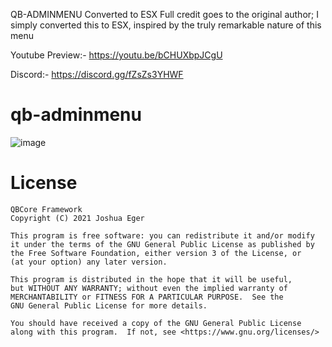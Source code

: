 QB-ADMINMENU Converted to ESX
Full credit goes to the original author; I simply converted this to ESX, inspired by the truly remarkable nature of this menu

Youtube Preview:-
https://youtu.be/bCHUXbpJCgU

Discord:-
https://discord.gg/fZsZs3YHWF 
# qb-adminmenu

![image](https://user-images.githubusercontent.com/57848836/134793591-1ff62665-01e6-4e63-941b-a78dff41ea37.png)

# License

    QBCore Framework
    Copyright (C) 2021 Joshua Eger

    This program is free software: you can redistribute it and/or modify
    it under the terms of the GNU General Public License as published by
    the Free Software Foundation, either version 3 of the License, or
    (at your option) any later version.

    This program is distributed in the hope that it will be useful,
    but WITHOUT ANY WARRANTY; without even the implied warranty of
    MERCHANTABILITY or FITNESS FOR A PARTICULAR PURPOSE.  See the
    GNU General Public License for more details.

    You should have received a copy of the GNU General Public License
    along with this program.  If not, see <https://www.gnu.org/licenses/>
